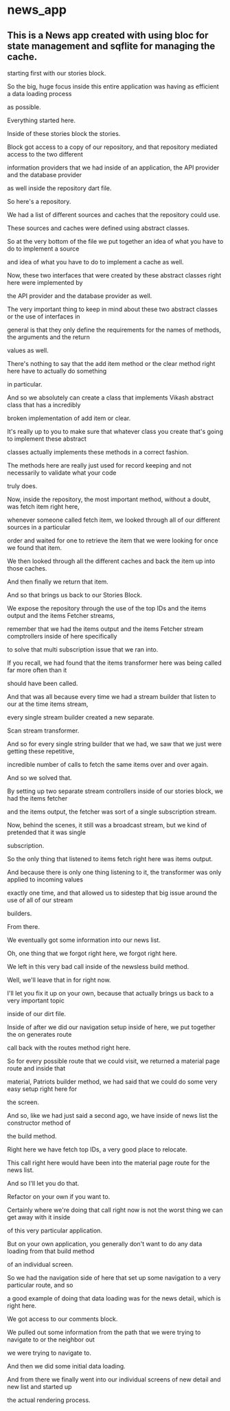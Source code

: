 # news_app

## This is a News app created with using bloc for state management and sqflite for managing the cache.

starting first with our stories block.

So the big, huge focus inside this entire application was having as efficient a data loading process

as possible.

Everything started here.

Inside of these stories block the stories.

Block got access to a copy of our repository, and that repository mediated access to the two different

information providers that we had inside of an application, the API provider and the database provider

as well inside the repository dart file.

So here's a repository.

We had a list of different sources and caches that the repository could use.

These sources and caches were defined using abstract classes.

So at the very bottom of the file we put together an idea of what you have to do to implement a source

and idea of what you have to do to implement a cache as well.

Now, these two interfaces that were created by these abstract classes right here were implemented by

the API provider and the database provider as well.

The very important thing to keep in mind about these two abstract classes or the use of interfaces in

general is that they only define the requirements for the names of methods, the arguments and the return

values as well.

There's nothing to say that the add item method or the clear method right here have to actually do something

in particular.

And so we absolutely can create a class that implements Vikash abstract class that has a incredibly

broken implementation of add item or clear.

It's really up to you to make sure that whatever class you create that's going to implement these abstract

classes actually implements these methods in a correct fashion.

The methods here are really just used for record keeping and not necessarily to validate what your code

truly does.

Now, inside the repository, the most important method, without a doubt, was fetch item right here,

whenever someone called fetch item, we looked through all of our different sources in a particular

order and waited for one to retrieve the item that we were looking for once we found that item.

We then looked through all the different caches and back the item up into those caches.

And then finally we return that item.

And so that brings us back to our Stories Block.

We expose the repository through the use of the top IDs and the items output and the items Fetcher streams,

remember that we had the items output and the items Fetcher stream comptrollers inside of here specifically

to solve that multi subscription issue that we ran into.

If you recall, we had found that the items transformer here was being called far more often than it

should have been called.

And that was all because every time we had a stream builder that listen to our at the time items stream,

every single stream builder created a new separate.

Scan stream transformer.

And so for every single string builder that we had, we saw that we just were getting these repetitive,

incredible number of calls to fetch the same items over and over again.

And so we solved that.

By setting up two separate stream controllers inside of our stories block, we had the items fetcher

and the items output, the fetcher was sort of a single subscription stream.

Now, behind the scenes, it still was a broadcast stream, but we kind of pretended that it was single

subscription.

So the only thing that listened to items fetch right here was items output.

And because there is only one thing listening to it, the transformer was only applied to incoming values

exactly one time, and that allowed us to sidestep that big issue around the use of all of our stream

builders.

From there.

We eventually got some information into our news list.

Oh, one thing that we forgot right here, we forgot right here.

We left in this very bad call inside of the newsless build method.

Well, we'll leave that in for right now.

I'll let you fix it up on your own, because that actually brings us back to a very important topic

inside of our dirt file.

Inside of after we did our navigation setup inside of here, we put together the on generates route

call back with the routes method right here.

So for every possible route that we could visit, we returned a material page route and inside that

material, Patriots builder method, we had said that we could do some very easy setup right here for

the screen.

And so, like we had just said a second ago, we have inside of news list the constructor method of

the build method.

Right here we have fetch top IDs, a very good place to relocate.

This call right here would have been into the material page route for the news list.

And so I'll let you do that.

Refactor on your own if you want to.

Certainly where we're doing that call right now is not the worst thing we can get away with it inside

of this very particular application.

But on your own application, you generally don't want to do any data loading from that build method

of an individual screen.

So we had the navigation side of here that set up some navigation to a very particular route, and so

a good example of doing that data loading was for the news detail, which is right here.

We got access to our comments block.

We pulled out some information from the path that we were trying to navigate to or the neighbor out

we were trying to navigate to.

And then we did some initial data loading.

And from there we finally went into our individual screens of new detail and new list and started up

the actual rendering process.

